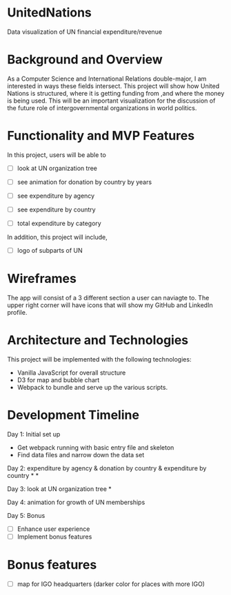 # UnitedNations
Data visualization of UN financial expenditure/revenue 

# Background and Overview

As a Computer Science and International Relations double-major, I am interested in ways these fields intersect. This project will show how United Nations is structured, where it is getting funding from ,and where the money is being used. This will be an important visualization for the discussion of the future role of intergovernmental organizations in world politics.


# Functionality and MVP Features

In this project, users will be able to 

   * [ ]  look at UN organization tree
   * [ ]  see animation for donation by country by years
   * [ ]  see expenditure by agency 
   * [ ]  see expenditure by country 
   * [ ] total expenditure by category
  


In addition, this project will include, 

   * [ ] logo of subparts of UN


# Wireframes

The app will consist of a 3 different section a user can naviagte to. The upper right corner will have icons that will show my GitHub and LinkedIn profile. 


# Architecture and Technologies
This project will be implemented with the following technologies:

  * Vanilla JavaScript for overall structure
  * D3 for map and bubble chart 
  * Webpack to bundle and serve up the various scripts.


# Development Timeline
Day 1: Initial set up 
  * Get webpack running with basic entry file and skeleton 
  * Find data files and narrow down the data set 

Day 2: expenditure by agency & donation by country & expenditure by country 
  *
  *

Day 3: look at UN organization tree
  *

Day 4: animation for growth of UN memberships

Day 5: Bonus 
   * [ ]  Enhance user experience 
   * [ ]  Implement bonus features 

# Bonus features 
   * [ ] map for IGO headquarters (darker color for places with more IGO)








